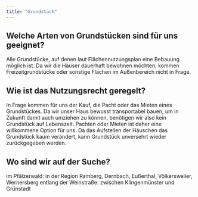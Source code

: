 ```yaml
---
title: "Grundstück"
---
```


## Welche Arten von Grundstücken sind für uns geeignet?
Alle Grundstücke, auf denen laut Flächennutzungsplan eine Bebauung möglich ist. Da wir die Häuser dauerhaft bewohnen möchten, kommen Freizeitgrundstücke oder sonstige Flächen im Außenbereich nicht in Frage.
 
## Wie ist das Nutzungsrecht geregelt?
In Frage kommen für uns der Kauf, die Pacht oder das Mieten eines Grundstückes. Da wir unser Haus bewusst transportabel bauen, um in Zukunft damit auch umziehen zu können, benötigen wir also kein Grundstück auf Lebenszeit. Pachten oder Mieten ist daher eine willkommene Option für uns.
Da das Aufstellen der Häuschen das Grundstück kaum verändert, kann Grundstück unversehrt wieder zurückgegeben werden.
 
## Wo sind wir auf der Suche?
im Pfälzerwald: in der Region Ramberg, Dernbach, Eußerthal, Völkersweiler, Wernersberg
entlang der Weinstraße: zwischen Klingenmünster und Grünstadt

